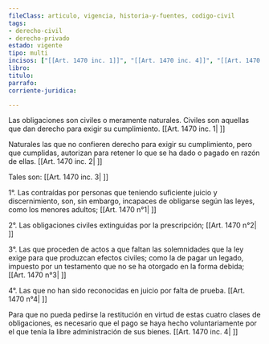 ```yaml
---
fileClass: articulo, vigencia, historia-y-fuentes, codigo-civil
tags:
- derecho-civil
- derecho-privado
estado: vigente
tipo: multi
incisos: ["[[Art. 1470 inc. 1]]", "[[Art. 1470 inc. 4]]", "[[Art. 1470 inc. 3]]", "[[Art. 1470 inc. 2]]"]
libro:
titulo:
parrafo:
corriente-juridica:

---
```

Las obligaciones son civiles o meramente naturales. Civiles son aquellas que dan derecho para exigir su cumplimiento. [[Art. 1470 inc. 1| ]]

Naturales las que no confieren derecho para exigir su cumplimiento, pero que cumplidas, autorizan para retener lo que se ha dado o pagado en razón de ellas. [[Art. 1470 inc. 2| ]]

Tales son: [[Art. 1470 inc. 3| ]]

1°. Las contraídas por personas que teniendo suficiente juicio y discernimiento, son, sin embargo, incapaces de obligarse según las leyes, como los menores adultos; [[Art. 1470 n°1| ]]

2°. Las obligaciones civiles extinguidas por la prescripción; [[Art. 1470 n°2| ]]

3°. Las que proceden de actos a que faltan las solemnidades que la ley exige para que produzcan efectos civiles; como la de pagar un legado, impuesto por un testamento que no se ha otorgado en la forma debida; [[Art. 1470 n°3| ]]

4°. Las que no han sido reconocidas en juicio por falta de prueba. [[Art. 1470 n°4| ]]

Para que no pueda pedirse la restitución en virtud de estas cuatro clases de obligaciones, es necesario que el pago se haya hecho voluntariamente por el que tenía la libre administración de sus bienes. [[Art. 1470 inc. 4| ]]